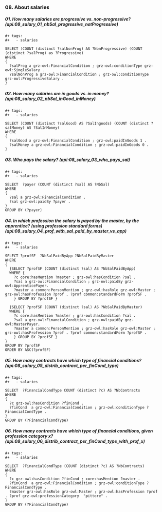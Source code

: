 ### 08. About salaries

##### 01. How many salaries are progressive vs. non-progressive? (api:08_salary_01_nbSal_progressive_notProgressive)
```sparql
#+ tags:
#+   - salaries

SELECT (COUNT (distinct ?salNonProg) AS ?NonProgressive) (COUNT (distinct ?salProg) as ?Progressive)
WHERE 
{
  ?salProg a grz-owl:FinancialCondition ; grz-owl:conditionType grz-owl:SingleSalary .
  ?salNonProg a grz-owl:FinancialCondition ; grz-owl:conditionType grz-owl:ProgressiveSalary .
}
```

##### 02. How many salaries are in goods vs. in money? (api:08_salary_02_nbSal_inGood_inMoney)
```sparql
#+ tags:
#+   - salaries

SELECT (COUNT (distinct ?salGood) AS ?SalIngoods) (COUNT (distinct ?salMoney) AS ?SalInMoney)
WHERE 
{
  ?salGood a grz-owl:FinancialCondition ; grz-owl:paidInGoods 1 . 
  ?salMoney a grz-owl:FinancialCondition ; grz-owl:paidInGoods 0 . 
}
```

##### 03. Who pays the salary? (api:08_salary_03_who_pays_sal)
```sparql
#+ tags:
#+   - salaries

SELECT  ?payer (COUNT (distinct ?sal) AS ?NbSal)
WHERE 
{
  ?sal a grz-owl:FinancialCondition .
  ?sal grz-owl:paidBy ?payer .
}
GROUP BY (?payer)
```

##### 04. In which profession the salary is payed by the master, by the apprentice? (using profession standard forms) (api:08_salary_04_prof_with_sal_paid_by_master_vs_app)
```sparql
#+ tags:
#+   - salaries

SELECT ?profSF  ?NbSalPaidByApp ?NbSalPaidByMaster
WHERE
{
  {SELECT ?profSF (COUNT (distinct ?sal) AS ?NbSalPaidByApp) 
  WHERE {
    ?c core:hasMention ?master ; grz-owl:hasCondition ?sal .
    ?sal a grz-owl:FinancialCondition ; grz-owl:paidBy grz-owl:ApprenticePayer.
    ?master a common:PersonMention ; grz-owl:hasRole grz-owl:Master ; grz-owl:hasProfession ?prof . ?prof common:standardForm ?profSF .
    } GROUP BY ?profSF }

  {SELECT ?profSF (COUNT (distinct ?sal) AS ?NbSalPaidByMaster) 
  WHERE {
    ?c core:hasMention ?master ; grz-owl:hasCondition ?sal .
    ?sal a grz-owl:FinancialCondition ; grz-owl:paidBy grz-owl:MasterPayer.
    ?master a common:PersonMention ; grz-owl:hasRole grz-owl:Master ; grz-owl:hasProfession ?prof . ?prof common:standardForm ?profSF .
    } GROUP BY ?profSF }
}
GROUP BY ?profSF
ORDER BY ASC(?profSF)
```

##### 05. How many contracts have which type of financial conditions? (api:08_salary_05_distrib_contract_per_finCond_type)
```sparql
#+ tags:
#+   - salaries

SELECT  ?FinancialCondType COUNT (distinct ?c) AS ?NbContracts
WHERE 
{
  ?c grz-owl:hasCondition ?finCond .
  ?finCond  a grz-owl:FinancialCondition ; grz-owl:conditionType ?FinancialCondType .
}
GROUP BY (?FinancialCondType)
```

##### 06. How many contracts have which type of financial conditions, given profession category x? (api:08_salary_06_distrib_contract_per_finCond_type_with_prof_x)
```sparql
#+ tags:
#+   - salaries

SELECT  ?FinancialCondType (COUNT (distinct ?c) AS ?NbContracts)
WHERE 
{
  ?c grz-owl:hasCondition ?finCond ; core:hasMention ?master .
  ?finCond  a grz-owl:FinancialCondition ; grz-owl:conditionType ?FinancialCondType .
  ?master grz-owl:hasRole grz-owl:Master ; grz-owl:hasProfession ?prof . ?prof grz-owl:professionCategory  "pittore" .
}
GROUP BY (?FinancialCondType)
```
